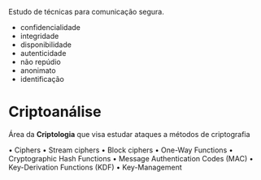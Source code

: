 Estudo de técnicas para comunicação segura.

- confidencialidade
- integridade
- disponibilidade
- autenticidade
- não repúdio
- anonimato 
- identificação
# Criptoanálise

Área da **Criptologia** que visa estudar ataques a métodos de criptografia

• Ciphers
• Stream ciphers
• Block ciphers
• One-Way Functions
• Cryptographic Hash Functions
• Message Authentication Codes (MAC)
• Key-Derivation Functions (KDF)
• Key-Management